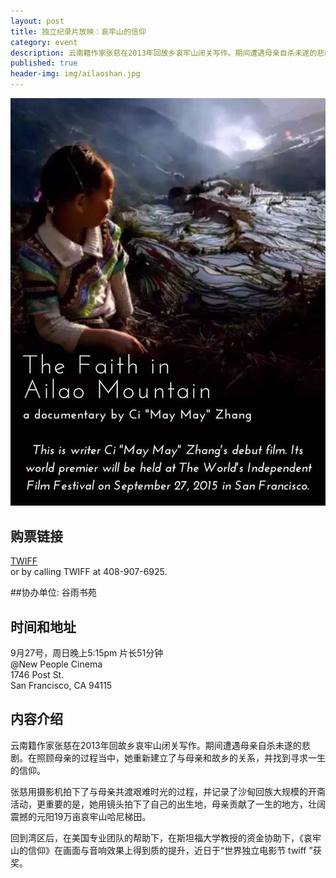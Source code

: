 ```yaml
---
layout: post
title: 独立纪录片放映：哀牢山的信仰
category: event
description: 云南籍作家张慈在2013年回故乡哀牢山闭关写作。期间遭遇母亲自杀未遂的悲剧。在照顾母亲的过程当中，她重新建立了与母亲和故乡的关系，并找到寻求一生的信仰。 
published: true
header-img: img/ailaoshan.jpg 
---
```


![picture](/img/ailao.jpg)

## 购票链接
[TWIFF](http://www.twiff.org/screening-schedule/)  
or by calling TWIFF at 408-907-6925.

##协办单位: 谷雨书苑

## 时间和地址
9月27号，周日晚上5:15pm 片长51分钟   
@New People Cinema  
1746 Post St.  
San Francisco, CA 94115 

## 内容介绍
云南籍作家张慈在2013年回故乡哀牢山闭关写作。期间遭遇母亲自杀未遂的悲剧。在照顾母亲的过程当中，她重新建立了与母亲和故乡的关系，并找到寻求一生的信仰。

张慈用摄影机拍下了与母亲共渡艰难时光的过程，并记录了沙甸回族大规模的开斋活动，更重要的是，她用镜头拍下了自己的出生地，母亲贡献了一生的地方，壮阔震撼的元阳19万亩哀牢山哈尼梯田。

回到湾区后，在美国专业团队的帮助下，在斯坦福大学教授的资金协助下，《哀牢山的信仰》在画面与音响效果上得到质的提升，近日于“世界独立电影节 twiff ”获奖。
